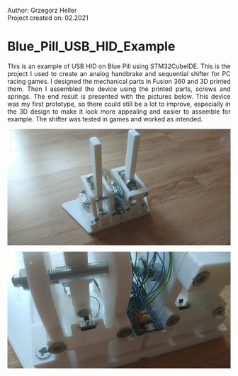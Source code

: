Author: Grzegorz Heller  
Project created on: 02.2021  

# Blue_Pill_USB_HID_Example
<p align = "justify"> This is an example of USB HID on Blue Pill using STM32CubeIDE. This is the project I used to create an analog handbrake and sequential shifter for PC racing games. I designed the mechanical parts in Fusion 360 and 3D printed them. Then I assembled the device using the printed parts, screws and springs. The end result is presented with the pictures below. This device was my first prototype, so there could still be a lot to improve, especially in the 3D design to make it look more appealing and easier to assemble for example. The shifter was tested in games and worked as intended. </p>

<p align = "center"> <img src = "images/shifter.jpg" align = "middle" /> </p>
<p align = "center"> <img src = "images/shifter_closeup.jpg" align = "middle" /> </p>
